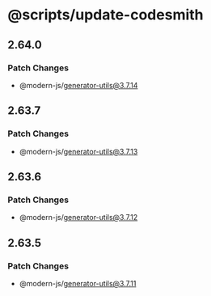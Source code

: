 # @scripts/update-codesmith

## 2.64.0

### Patch Changes

- @modern-js/generator-utils@3.7.14

## 2.63.7

### Patch Changes

- @modern-js/generator-utils@3.7.13

## 2.63.6

### Patch Changes

- @modern-js/generator-utils@3.7.12

## 2.63.5

### Patch Changes

- @modern-js/generator-utils@3.7.11
